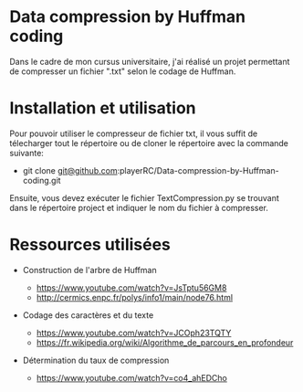 # Data compression by Huffman coding

Dans le cadre de mon cursus universitaire, j'ai réalisé un projet permettant de compresser un fichier ".txt" selon le codage de Huffman.

# Installation et utilisation

Pour pouvoir utiliser le compresseur de fichier txt, il vous suffit de télecharger tout le répertoire ou de cloner le répertoire avec la commande suivante:
 * git clone git@github.com:playerRC/Data-compression-by-Huffman-coding.git

Ensuite, vous devez exécuter le fichier TextCompression.py se trouvant dans le répertoire project et indiquer le nom du fichier à compresser.

# Ressources utilisées

* Construction de l'arbre de Huffman
  * https://www.youtube.com/watch?v=JsTptu56GM8
  * http://cermics.enpc.fr/polys/info1/main/node76.html

* Codage des caractères et du texte
  * https://www.youtube.com/watch?v=JCOph23TQTY
  * https://fr.wikipedia.org/wiki/Algorithme_de_parcours_en_profondeur

* Détermination du taux de compression
  * https://www.youtube.com/watch?v=co4_ahEDCho

